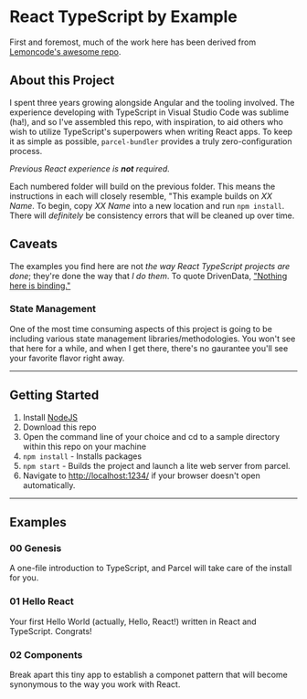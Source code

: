 # React TypeScript by Example

First and foremost, much of the work here has been derived from [Lemoncode's awesome repo](https://github.com/Lemoncode/react-typescript-samples). 

## About this Project

I spent three years growing alongside Angular and the tooling involved. The experience developing with TypeScript in Visual Studio Code was sublime (ha!), and so I've assembled this repo, with inspiration, to aid others who wish to utilize TypeScript's superpowers when writing React apps. To keep it as simple as possible, `parcel-bundler` provides a truly zero-configuration process.

*Previous React experience is **not** required.*

Each numbered folder will build on the previous folder. This means the instructions in each will closely resemble, "This example builds on _XX Name_. To begin, copy _XX Name_ into a new location and run `npm install`. There will _definitely_ be consistency errors that will be cleaned up over time. 

## Caveats

The examples you find here are not _the way React TypeScript projects are done_; they're done the way that _I do them_. To quote DrivenData, ["Nothing here is binding."](https://drivendata.github.io/cookiecutter-data-science/#nothing-here-is-binding)

### State Management

One of the most time consuming aspects of this project is going to be including various state management libraries/methodologies. You won't see that here for a while, and when I get there, there's no gaurantee you'll see your favorite flavor right away.

---

## Getting Started

1. Install [NodeJS](http://www.nodejs.org)  
2. Download this repo
5. Open the command line of your choice and cd to a sample directory within this repo on your machine  
6. `npm install` - Installs packages
7. `npm start` - Builds the project and launch a lite web server from parcel.
8. Navigate to [http://localhost:1234/](http://localhost:1234/) if your browser doesn't open automatically.

---

## Examples

### 00 Genesis

A one-file introduction to TypeScript, and Parcel will take care of the install for you.

### 01 Hello React

Your first Hello World (actually, Hello, React!) written in React and TypeScript. Congrats!

### 02 Components

Break apart this tiny app to establish a componet pattern that will become synonymous to the way you work with React.